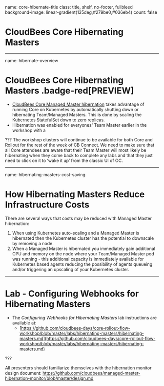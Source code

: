 name: core-hibernate-title
class: title, shelf, no-footer, fullbleed
background-image: linear-gradient(135deg,#279be0,#036eb4)
count: false

# CloudBees Core Hibernating Masters

---
name: hibernate-overview

# CloudBees Core Hibernating Masters .badge-red[PREVIEW]

* [CloudBees Core Managed Master hibernation](https://docs.cloudbees.com/docs/cloudbees-core/latest/cloud-admin-guide/managing-masters#_hibernation_in_managed_masters) takes advantage of running Core on Kubernetes by automatically shutting down or hibernating Team/Managed Masters. This is done by scaling the Kubernetes StatefulSet down to zero replicas.
* Hibernation was enabled for everyones' Team Master earlier in the workshop with a 

???
The workshop clusters will continue to be available for both Core and Rollout for the rest of the week of CB Connect. We need to make sure that all Core attendees are aware that their Team Master will most likely be hibernating when they come back to complete any labs and that they just need to click on it to ‘wake it up’ from the classic UI of OC.

---
name: hibernating-masters-cost-saving

# How Hibernating Masters Reduce Infrastructure Costs

There are several ways that costs may be reduced with Managed Master hibernation:

1. When using Kubernetes auto-scaling and a Managed Master is hibernated then the Kubernetes cluster has the potential to downscale by removing a node.
2. When a Managed Master is hibernated you immediately gain additional CPU and memory on the node where your Team/Managed Master pod was running - this additional capacity is immediately available for Kubernetes based agents reducing the possibility of agents queueing and/or triggering an upscaling of your Kubernetes cluster. 

---

# Lab - Configuring Webhooks for Hibernating Masters

* The *Configuring Webhooks for Hibernating Masters* lab instructions are available at: 
  * [https://github.com/cloudbees-days/core-rollout-flow-workshop/blob/master/labs/hibernating-masters/hibernating-masters.md](https://github.com/cloudbees-days/core-rollout-flow-workshop/blob/master/labs/hibernating-masters/hibernating-masters.md)

???

All presenters should familiarize themselves with the hibernation monitor design document: https://github.com/cloudbees/managed-master-hibernation-monitor/blob/master/design.md 